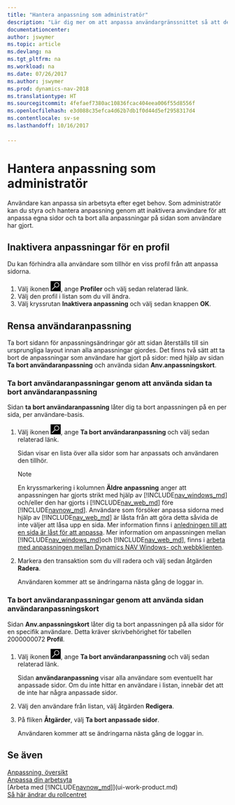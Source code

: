 ```yaml
---
title: "Hantera anpassning som administratör"
description: "Lär dig mer om att anpassa användargränssnittet så att det passar ditt sätt att arbeta."
documentationcenter: 
author: jswymer
ms.topic: article
ms.devlang: na
ms.tgt_pltfrm: na
ms.workload: na
ms.date: 07/26/2017
ms.author: jswymer
ms.prod: dynamics-nav-2018
ms.translationtype: HT
ms.sourcegitcommit: 4fefaef7380ac10836fcac404eea006f55d8556f
ms.openlocfilehash: e3d088c35efca4d62b7db1f0d44d5ef2958317d4
ms.contentlocale: sv-se
ms.lasthandoff: 10/16/2017

---
```

# <a name="managing-personalization-as-an-administrator"></a>Hantera anpassning som administratör
Användare kan anpassa sin arbetsyta efter eget behov. Som administratör kan du styra och hantera anpassning genom att inaktivera användare för att anpassa egna sidor och ta bort alla anpassningar på sidan som användare har gjort.

## <a name="disable-personalization-for-a-profile"></a>Inaktivera anpassningar för en profil
Du kan förhindra alla användare som tillhör en viss profil från att anpassa sidorna.
1.  Välj ikonen ![Söka efter sida eller rapport](media/ui-search/search_small.png "ikonen Söka efter sida eller rapport"), ange **Profiler** och välj sedan relaterad länk.
2.  Välj den profil i listan som du vill ändra.
3.  Välj kryssrutan **Inaktivera anpassning** och välj sedan knappen **OK**.

## <a name="clear-user-personalizations"></a>Rensa användaranpassning

Ta bort sidann för anpassningsändringar gör att sidan återställs till sin ursprungliga layout innan alla anpassningar gjordes. Det finns två sätt att ta bort de anpassningar som användare har gjort på sidor: med hjälp av sidan **Ta bort användaranpassning** och använda sidan **Anv.anpassningskort**.

### <a name="clear-user-personalizations-by-using-the-delete-user-personalization-page"></a>Ta bort användaranpassningar genom att använda sidan ta bort användaranpassning

Sidan **ta bort användaranpassning** låter dig ta bort anpassningen på en per sida, per användare-basis.

1.  Välj ikonen ![Söka efter sida eller rapport](media/ui-search/search_small.png "ikonen Söka efter sida eller rapport"), ange **Ta bort användaranpassning** och välj sedan relaterad länk.

    Sidan visar en lista över alla sidor som har anpassats och användaren den tillhör.

    >[!NOTE]
    > En kryssmarkering i kolumnen **Äldre anpassning** anger att anpassningen har gjorts strikt med hjälp av [!INCLUDE[nav_windows_md](includes/nav_windows_md.md)] och/eller den har gjorts i [!INCLUDE[nav_web_md](includes/nav_web_md.md)] före [!INCLUDE[navnow_md](includes/navnow_md.md)]. Användare som försöker anpassa sidorna med hjälp av [!INCLUDE[nav_web_md](includes/nav_web_md.md)] är låsta från att göra detta såvida de inte väljer att låsa upp en sida. Mer information finns i [anledningen till att en sida är låst för att anpassa](ui-personalization-locked.md). Mer information om anpassningen mellan [!INCLUDE[nav_windows_md](includes/nav_windows_md.md)]och [!INCLUDE[nav_web_md](includes/nav_web_md.md)], finns i [arbeta med anpassningen mellan Dynamics NAV Windows- och webbklienten](ui-personalization-overview.md#PersonalizationWinWeb).

2. Markera den transaktion som du vill radera och välj sedan åtgärden **Radera**.

    Användaren kommer att se ändringarna nästa gång de loggar in.

### <a name="clear-user-personalizations-by-using-the-user-personalization-card-page"></a>Ta bort användaranpassningar genom att använda sidan användaranpassningskort

Sidan **Anv.anpassningskort** låter dig ta bort anpassningen på alla sidor för en specifik användare. Detta kräver skrivbehörighet för tabellen 2000000072 **Profil**.

1.  Välj ikonen ![Söka efter sida eller rapport](media/ui-search/search_small.png "ikonen Söka efter sida eller rapport"), ange **Ta bort användaranpassning** och välj sedan relaterad länk.

    Sidan **användaranpassning** visar alla användare som eventuellt har anpassade sidor. Om du inte hittar en användare i listan, innebär det att de inte har några anpassade sidor.

2. Välj den användare från listan, välj åtgärden **Redigera**.

3.  På fliken **Åtgärder**, välj **Ta bort anpassade sidor**.

    Användaren kommer att se ändringarna nästa gång de loggar in.

## <a name="see-also"></a>Se även
[Anpassning, översikt](ui-personalization-overview.md)  
[Anpassa din arbetsyta](ui-personalization-user.md)  
[Arbeta med [!INCLUDE[navnow_md](includes/navnow_md.md)]](ui-work-product.md)  
[Så här ändrar du rollcentret](change-role.md)  
